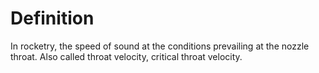 # Definition

In rocketry, the speed of sound at the conditions prevailing at the
nozzle throat. Also called throat velocity, critical throat velocity.
